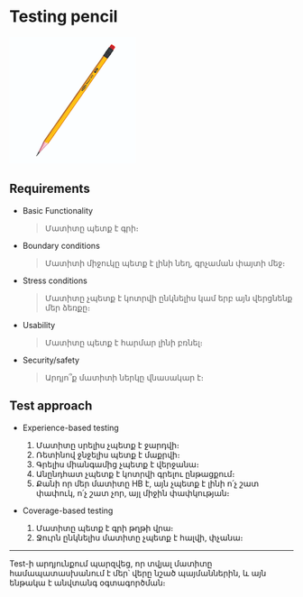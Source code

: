 
# Testing pencil

![Pencil HB](image/pencil.png "HB pencil")

## Requirements

* Basic Functionality

    > Մատիտը պետք է գրի։

* Boundary conditions

    > Մատիտի միջուկը պետք է լինի նեղ, գրչաման փայտի մեջ։

* Stress conditions

    > Մատիտը չպետք է կոտրվի ընկնելիս կամ երբ այն վերցնենք մեր ձեռքը։

* Usability

    > Մատիտը պետք է հարմար լինի բռնել։

* Security/safety 

    > Արդյո՞ք մատիտի ներկը վնասակար է։

## Test approach

- Experience-based testing 

    1. Մատիտը սրելիս չպետք է ջարդվի։
    2. Ռետինով ջնջելիս պետք է մաքրվի։ 
    3. Գրելիս միանգամից չպետք է վերջանա։
    4. Անընդհատ չպետք է կոտրվի գրելու ընթացքում։ 
    5. Քանի որ մեր մատիտը HB է, այն չպետք է լինի ո՛չ շատ փափուկ, ո՛չ շատ չոր, այլ միջին փափկության։

- Coverage-based testing

    1. Մատիտը պետք է գրի թղթի վրա։
    2. Ջուրն ընկնելիս մատիտը չպետք է հալվի, փչանա։

---

Test-ի արդյունքում պարզվեց, որ տվյալ մատիտը համապատասխանում է մեր՝ վերը նշած պայմաններին, և այն ենթակա է անվտանգ օգտագործման։







